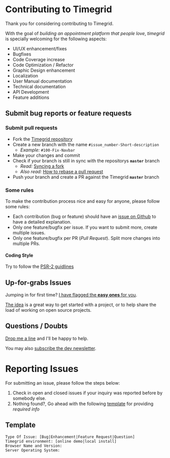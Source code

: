 # Contributing to Timegrid

Thank you for considering contributing to Timegrid.

With the goal of *building an appointment platform that people love*, *timegrid*
is specially welcoming for the following aspects:

  * UI/UX enhancement/fixes
  * Bugfixes
  * Code Coverage increase
  * Code Optimization / Refactor
  * Graphic Design enhancement
  * Localization
  * User Manual documentation
  * Technical documentation
  * API Development
  * Feature additions

## Submit bug reports or feature requests

### Submit pull requests

 * Fork the [Timegrid repository](https://github.com/timegridio/timegrid)
 * Create a new branch with the name `#issue_number-Short-description`
   * _Example:_ `#100-Fix-Navbar`
 * Make your changes and commit
 * Check if your branch is still in sync with the repositorys **`master`** branch
   * _Read:_ [Syncing a fork](https://help.github.com/articles/syncing-a-fork/)
   * _Also read:_ [How to rebase a pull request](https://github.com/edx/edx-platform/wiki/How-to-Rebase-a-Pull-Request) 
 * Push your branch and create a PR against the Timegrid **`master`** branch

### Some rules

To make the contribution process nice and easy for anyone, please follow some rules:
 * Each contribution (bug or feature) should have an [issue on Github](https://github.com/timegridio/timegrid/issues)
to have a detailed explanation.
 * Only one feature/bugfix per issue. If you want to submit more, create multiple issues.
 * Only one feature/bugfix per PR (*Pull Request*). Split more changes into multiple PRs.

#### Coding Style

Try to follow the [PSR-2 guidlines](https://github.com/php-fig/fig-standards/blob/master/accepted/PSR-2-coding-style-guide.md)

## Up-for-grabs Issues

Jumping in for first time? [I have flagged the **easy ones** for you](https://github.com/timegridio/timegrid/labels/up-for-grabs).

[The idea](http://up-for-grabs.net/) is a great way to get started with a 
project, or to help share the load of working on open source projects.

## Questions / Doubts

[Drop me a line](https://gitter.im/alariva/timegridDevelopment) and I'll be happy to help.

You may also [subscribe the dev newsletter](http://eepurl.com/bF_ARX).

# Reporting Issues

For submitting an issue, please follow the steps below:

1. Check in open and closed issues if your inquiry was reported before by 
somebody else.
2. Nothing found?, Go ahead with the following [template](#template) for 
providing *required info*

## Template

    Type Of Issue: [Bug|Enhancement|Feature Request|Question]
    Timegrid environment: [online demo|local install]
    Browser Name and Version: 
    Server Operating System: 
